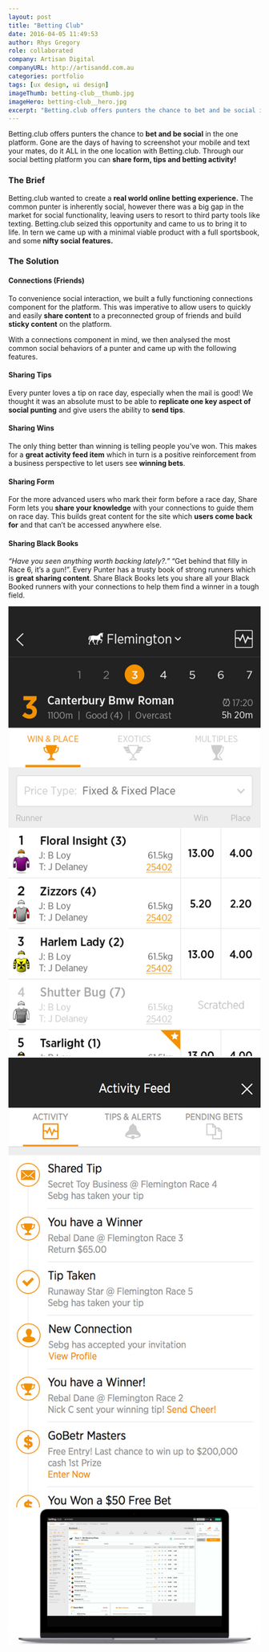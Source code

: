 ```yaml
---
layout: post
title: "Betting Club"
date: 2016-04-05 11:49:53
author: Rhys Gregory
role: collaborated
company: Artisan Digital
companyURL: http://artisandd.com.au
categories: portfolio
tags: [ux design, ui design]
imageThumb: betting-club__thumb.jpg
imageHero: betting-club__hero.jpg
excerpt: "Betting.club offers punters the chance to bet and be social in the one platform."
---
```

<div class="o-wrapper  o-wrapper--narrow  u-pt  u-pb+" markdown="1">

Betting.club offers punters the chance to **bet and be social** in the one platform. Gone are the days of having to screenshot your mobile and text your mates, do it ALL in the one location with Betting.club. Through our social betting platform you can **share form, tips and betting activity!**

### The Brief
Betting.club wanted to create a **real world online betting experience.** The common punter is inherently social, however there was a big gap in the market for social functionality, leaving users to resort to third party tools like texting. Betting.club seized this opportunity and came to us to bring it to life. In tern we came up with a minimal viable product with a full sportsbook, and some **nifty social features.**

### The Solution

#### Connections (Friends)

To convenience social interaction, we built a fully functioning connections component for the platform. This was imperative to allow users to quickly and easily **share content** to a preconnected group of friends and build **sticky content** on the platform.

With a connections component in mind, we then analysed the most common social behaviors of a punter and came up with the following features.

#### Sharing Tips

Every punter loves a tip on race day, especially when the mail is good! We thought it was an absolute must to be able to **replicate one key aspect of social punting** and give users the ability to **send tips**.

#### Sharing Wins
The only thing better than winning is telling people you’ve won. This makes for a **great activity feed item** which in turn is a positive reinforcement from a business perspective to let users see **winning bets**.

#### Sharing Form

For the more advanced users who mark their form before a race day, Share Form lets you **share your knowledge** with your connections to guide them on race day. This builds great content for the site which **users come back for** and that can’t be accessed anywhere else.

#### Sharing Black Books

*“Have you seen anything worth backing lately?.”* “Get behind that filly in Race 6, it’s a gun!”. Every Punter has a trusty book of strong runners which is **great sharing content**. Share Black Books lets you share all your Black Booked runners with your connections to help them find a winner in a tough field.

</div>

<section class="o-band  c-band  u-pb+">
	<div class="o-wrapper  o-wrapper--narrow  u-text-center">
		<div class="o-layout  o-layout--center">
			<div class="o-layout__item  u-1/1  u-1/2-lap-and-up">
				<img class="page-portfolio-item-mobile-img  u-mb" src="/img/portfolio/betting-club__alt-2.jpg" alt="invision">
			</div>
			<div class="o-layout__item  u-1/1  u-1/2-lap-and-up">
				<img class="page-portfolio-item-mobile-img  u-mb" src="/img/portfolio/betting-club__alt-3.jpg" alt="Sport Champs">
			</div>
		</div>
		<div>
			<img src="/img/portfolio/betting-club__alt-1.png" class="c-portfolio-item__img  u-mb+">
		</div>
	</div>
</section>